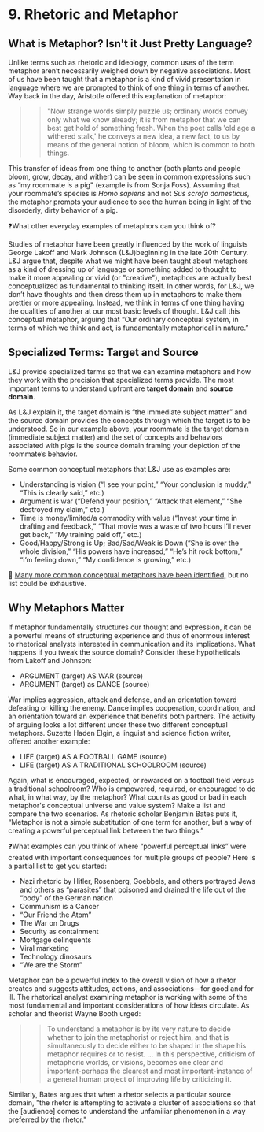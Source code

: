 # 9. Rhetoric and Metaphor
## What is Metaphor? Isn't it Just Pretty Language?
Unlike terms such as rhetoric and ideology, common uses of the term metaphor aren’t necessarily weighed down by negative associations. Most of us have been taught that a metaphor is a kind of vivid presentation in language where we are prompted to think of one thing in terms of another. Way back in the day, Aristotle offered this explanation of metaphor:

>> "Now strange words simply puzzle us; ordinary words convey only what we know already; it is from metaphor that we can best get hold of something fresh. When the poet calls 'old age a withered stalk,' he conveys a new idea, a new fact, to us by means of the general notion of bloom, which is common to both things.

This transfer of ideas from one thing to another (both plants and people bloom, grow, decay, and wither) can be seen in common expressions such as “my roommate is a pig" (example is from Sonja Foss). Assuming that your roommate’s species is *Homo sapiens* and not *Sus scrofa domesticus,* the metaphor prompts your audience to see the human being in light of the disorderly, dirty behavior of a pig. 

❓What other everyday examples of metaphors can you think of?

Studies of metaphor have been greatly influenced by the work of linguists George Lakoff and Mark Johnson (L&J)beginning in the late 20th Century. L&J argue that, despite what we might have been taught about metaphors as a kind of dressing up of language or something added to thought to make it more appealing or vivid (or "creative"), metaphors are actually best conceptualized as fundamental to thinking itself. In other words, for L&J, we don’t have thoughts and then dress them up in metaphors to make them prettier or more appealing. Instead, we think in terms of one thing having the qualities of another at our most basic levels of thought. L&J call this conceptual metaphor, arguing that “Our ordinary conceptual system, in terms of which we think and act, is fundamentally metaphorical in nature.”

## Specialized Terms: Target and Source

L&J provide specialized terms so that we can examine metaphors and how they work with the precision that specialized terms provide. The most important terms to understand upfront are **target domain** and **source domain**.

As L&J explain it, the target domain is “the immediate subject matter” and the source domain provides the concepts through which the target is to be understood. So in our example above, your roommate is the target domain (immediate subject matter) and the set of concepts and behaviors associated with pigs is the source domain framing your depiction of the roommate’s behavior.

Some common conceptual metaphors that L&J use as examples are:

* Understanding is vision (“I see your point,” “Your conclusion is muddy,” “This is clearly said,” etc.)
* Argument is war (“Defend your position,” “Attack that element,” “She destroyed my claim,” etc.)
* Time is money/limited/a commodity with value (“Invest your time in drafting and feedback,” “That movie was a waste of two hours I’ll never get back,” “My training paid off,” etc.)
* Good/Happy/Strong is Up; Bad/Sad/Weak is Down (“She is over the whole division,” “His powers have increased,” “He’s hit rock bottom,” “I’m feeling down,” “My confidence is growing,” etc.)

🔗 [Many more common conceptual metaphors have been identified,](https://www.lang.osaka-u.ac.jp/~sugimoto/MasterMetaphorList/metaphors/index.html) but no list could be exhaustive. 

## Why Metaphors Matter
If metaphor fundamentally structures our thought and expression, it can be a powerful means of structuring experience and thus of enormous interest to rhetorical analysts interested in communication and its implications. What happens if you tweak the source domain? Consider these hypotheticals from Lakoff and Johnson:

* ARGUMENT (target) AS WAR (source)
* ARGUMENT (target) as DANCE (source)

War implies aggression, attack and defense, and an orientation toward defeating or killing the enemy. Dance implies cooperation, coordination, and an orientation toward an experience that benefits both partners. The activity of arguing looks a lot different under these two different conceptual metaphors.
Suzette Haden Elgin, a linguist and science fiction writer, offered another example:

* LIFE (target) AS A FOOTBALL GAME (source)
* LIFE (target) AS A TRADITIONAL SCHOOLROOM (source)
  
Again, what is encouraged, expected, or rewarded on a football field versus a traditional schoolroom? Who is empowered, required, or encouraged to do what, in what way, by the metaphor? What counts as good or bad in each metaphor's conceptual universe and value system? Make a list and compare the two scenarios. As rhetoric scholar Benjamin Bates puts it, “Metaphor is not a simple substitution of one term for another, but a way of creating a powerful perceptual link between the two things.”

❓What examples can you think of where “powerful perceptual links” were created with important consequences for multiple groups of people? Here is a partial list to get you started:

* Nazi rhetoric by Hitler, Rosenberg, Goebbels, and others portrayed Jews and others as “parasites” that poisoned and drained the life out of the “body” of the German nation
* Communism is a Cancer
* “Our Friend the Atom”
* The War on Drugs
* Security as containment
* Mortgage delinquents
* Viral marketing
* Technology dinosaurs
* “We are the Storm”
  
Metaphor can be a powerful index to the overall vision of how a rhetor creates and suggests attitudes, actions, and associations—for good and for ill. The rhetorical analyst examining metaphor is working with some of the most fundamental and important considerations of how ideas circulate. As scholar and theorist Wayne Booth urged:

>> To understand a metaphor is by its very nature to decide whether to join the metaphorist or reject him, and that is simultaneously to decide either to be shaped in the shape his metaphor requires or to resist. … In this perspective, criticism of metaphoric worlds, or visions, becomes one clear and important-perhaps the clearest and most important-instance of a general human project of improving life by criticizing it.

Similarly, Bates argues that when a rhetor selects a particular source domain, "the rhetor is attempting to activate a cluster of associations so that the [audience] comes to understand the unfamiliar phenomenon in a way preferred by the rhetor."

